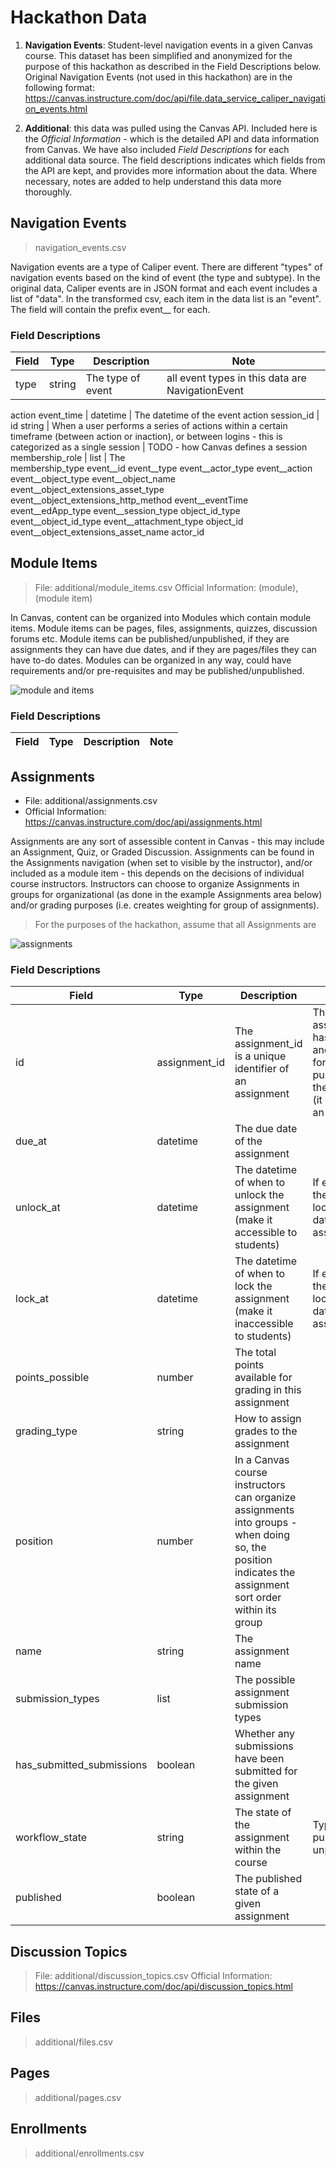 # Hackathon Data

1. **Navigation Events**: Student-level navigation events in a given Canvas course. This dataset has been simplified and anonymized for the purpose of this hackathon as described in the Field Descriptions below. 
Original Navigation Events (not used in this hackathon) are in the following format: https://canvas.instructure.com/doc/api/file.data_service_caliper_navigation_events.html 

2. **Additional**: this data was pulled using the Canvas API. Included here is the *Official Information* - which is the detailed API and data information from Canvas. We have also included *Field Descriptions* for each additional data source. The field descriptions indicates which fields from the API are kept, and provides more information about the data. Where necessary, notes are added to help understand this data more thoroughly. 
   
## Navigation Events
> navigation_events.csv

Navigation events are a type of Caliper event. There are different "types" of navigation events based on the kind of event (the type and subtype). In the original data, Caliper events are in JSON format and each event includes a list of "data". In the transformed csv, each item in the data list is an "event". The field will contain the prefix event__ for each. 
### Field Descriptions

Field | Type | Description | Note
---------|----------|---------|---------
type | string | The type of event | all event types in this data are NavigationEvent
action 
event_time | datetime | The datetime of the event action
session_id | id string | When a user performs a series of actions within a certain timeframe (between action or inaction), or between logins - this is categorized as a single session | TODO - how Canvas defines a session
membership_role | list | The  
membership_type 
event__id
event__type
event__actor_type
event__action
event__object_type
event__object_name
event__object_extensions_asset_type
event__object_extensions_http_method
event__eventTime
event__edApp_type
event__session_type
object_id_type
event__object_id_type
event__attachment_type
object_id
event__object_extensions_asset_name
actor_id
## Module Items
> File: additional/module_items.csv
> Official Information: (module), (module item)

In Canvas, content can be organized into Modules which contain module items. Module items can be pages, files, assignments, quizzes, discussion forums etc. Module items can be published/unpublished, if they are assignments they can have due dates, and if they are pages/files they can have to-do dates. Modules can be organized in any way, could have requirements and/or pre-requisites and may be published/unpublished.  

![module and items](imgs/modules_instructor_view.png)


### Field Descriptions

Field | Type | Description | Note
---------|----------|---------|---------

## Assignments 
- File: additional/assignments.csv
- Official Information: https://canvas.instructure.com/doc/api/assignments.html

Assignments are any sort of assessible content in Canvas - this may include an Assignment, Quiz, or Graded Discussion. Assignments can be found in the Assignments navigation (when set to visible by the instructor), and/or included as a module item - this depends on the decisions of individual course instructors. Instructors can choose to organize Assignments in groups for organizational (as done in the example Assignments area below) and/or grading purposes (i.e. creates weighting for group of assignments). 

> For the purposes of the hackathon, assume that all Assignments are 

![assignments](imgs/assignments_instructor_view.png)

### Field Descriptions

Field | Type | Description | Note
---------|----------|---------|---------
 id | assignment_id | The assignment_id is a unique identifier of an assignment | The assignment_id has been anonymized for the purpose of the hackathon (it is typically an integer)
 due_at | datetime | The due date of the assignment
 unlock_at | datetime | The datetime of when to unlock the assignment (make it accessible to students) | If empty, there is no lock / unlock dates for this assignment
 lock_at | datetime | The datetime of when to lock the assignment (make it inaccessible to students) | If empty, there is no lock / unlock dates for this assignment
 points_possible | number | The total points available for grading in this assignment 
 grading_type | string | How to assign grades to the assignment
 position | number | In a Canvas course instructors can organize assignments into groups - when doing so, the position indicates the assignment sort order within its group 
 name | string | The assignment name
 submission_types | list | The possible assignment submission types
 has_submitted_submissions | boolean | Whether any submissions have been submitted for the given assignment
 workflow_state | string | The state of the assignment within the course | Typically published or unpublished 
 published | boolean | The published state of a given assignment


## Discussion Topics
> File: additional/discussion_topics.csv
> Official Information: https://canvas.instructure.com/doc/api/discussion_topics.html

## Files
> additional/files.csv

## Pages
> additional/pages.csv

## Enrollments
> additional/enrollments.csv
